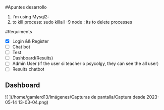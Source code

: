 #Apuntes desarrollo
1. I'm using Mysql2:
2. to kill process:  sudo killall -9 node : its to delete processes


#Requiments

- [x] Login && Register
- [ ] Chat bot
- [ ] Test
- [ ] Dashboard(Results)
- [ ] Admin User (if the user si teacher o psycolgy, they can see the all user)
- [ ] Results chatbot
## Dashboard
![ ](/home/gamlerd13/Imágenes/Capturas de pantalla/Captura desde 2023-05-14 13-03-04.png)
